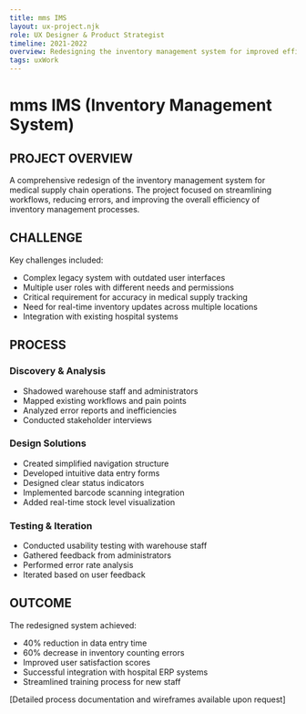 ```yaml
---
title: mms IMS
layout: ux-project.njk
role: UX Designer & Product Strategist
timeline: 2021-2022
overview: Redesigning the inventory management system for improved efficiency and user experience in medical supply chain operations.
tags: uxWork
---
```


# mms IMS (Inventory Management System)

## PROJECT OVERVIEW
A comprehensive redesign of the inventory management system for medical supply chain operations. The project focused on streamlining workflows, reducing errors, and improving the overall efficiency of inventory management processes.

## CHALLENGE
Key challenges included:
- Complex legacy system with outdated user interfaces
- Multiple user roles with different needs and permissions
- Critical requirement for accuracy in medical supply tracking
- Need for real-time inventory updates across multiple locations
- Integration with existing hospital systems

## PROCESS
### Discovery & Analysis
- Shadowed warehouse staff and administrators
- Mapped existing workflows and pain points
- Analyzed error reports and inefficiencies
- Conducted stakeholder interviews

### Design Solutions
- Created simplified navigation structure
- Developed intuitive data entry forms
- Designed clear status indicators
- Implemented barcode scanning integration
- Added real-time stock level visualization

### Testing & Iteration
- Conducted usability testing with warehouse staff
- Gathered feedback from administrators
- Performed error rate analysis
- Iterated based on user feedback

## OUTCOME
The redesigned system achieved:
- 40% reduction in data entry time
- 60% decrease in inventory counting errors
- Improved user satisfaction scores
- Successful integration with hospital ERP systems
- Streamlined training process for new staff

[Detailed process documentation and wireframes available upon request] 
